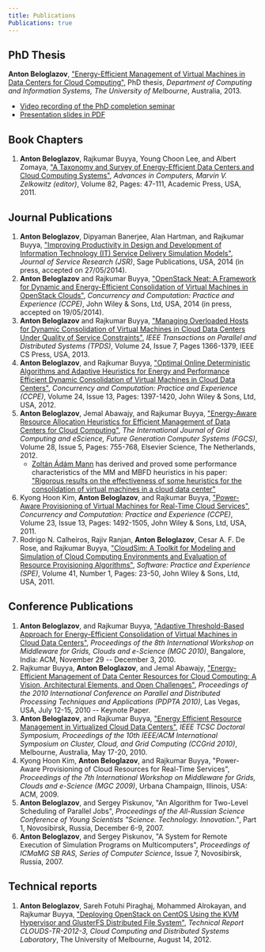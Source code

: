```yaml
---
title: Publications
Publications: true
---
```


## PhD Thesis

**Anton Beloglazov**, ["Energy-Efficient Management of Virtual Machines in Data
Centers for Cloud Computing"](/thesis.pdf "Energy-Efficient Management of
Virtual Machines in Data Centers for Cloud Computing"), PhD thesis, _Department
of Computing and Information Systems, The University of Melbourne_, Australia,
2013.

* [Video recording of the PhD completion
  seminar](https://www.youtube.com/watch?v=pPQ-tuKoSss)
* [Presentation slides in PDF](/thesis-slides.pdf)


## Book Chapters

1. **Anton Beloglazov**, Rajkumar Buyya, Young Choon Lee, and Albert Zomaya, ["A
   Taxonomy and Survey of Energy-Efficient Data Centers and Cloud Computing
   Systems"](/papers/2011-advances-in-computers-taxonomy.pdf "A Taxonomy and
   Survey of Energy-Efficient Data Centers and Cloud Computing Systems"),
   _Advances in Computers, Marvin V. Zelkowitz (editor)_, Volume 82, Pages:
   47-111, Academic Press, USA, 2011.


## Journal Publications

1. **Anton Beloglazov**, Dipyaman Banerjee, Alan Hartman, and Rajkumar Buyya,
   ["Improving Productivity in Design and Development of Information Technology
   (IT) Service Delivery Simulation
   Models"](/papers/2014-jsr-service-simulation.pdf "Improving Productivity in
   Design and Development of Information Technology (IT) Service Delivery
   Simulation Models"), _Journal of Service Research (JSR)_, Sage Publications,
   USA, 2014 (in press, accepted on 27/05/2014).
1. **Anton Beloglazov** and Rajkumar Buyya, ["OpenStack Neat: A Framework for
   Dynamic and Energy-Efficient Consolidation of Virtual Machines in OpenStack
   Clouds"](/papers/2014-ccpe-openstack-neat.pdf "OpenStack Neat: A Framework
   for Dynamic and Energy-Efficient Consolidation of Virtual Machines in
   OpenStack Clouds"), _Concurrency and Computation: Practice and Experience
   (CCPE)_, John Wiley & Sons, Ltd, USA, 2014 (in press, accepted on 19/05/2014).
1. **Anton Beloglazov** and Rajkumar Buyya, ["Managing Overloaded Hosts for
   Dynamic Consolidation of Virtual Machines in Cloud Data Centers Under Quality
   of Service Constraints"](/papers/2013-tpds-managing-overloaded-hosts.pdf
   "Managing Overloaded Hosts for Dynamic Consolidation of Virtual Machines in
   Cloud Data Centers Under Quality of Service Constraints"), _IEEE Transactions
   on Parallel and Distributed Systems (TPDS)_, Volume 24, Issue 7, Pages
   1366-1379, IEEE CS Press, USA, 2013.
1. **Anton Beloglazov**, and Rajkumar Buyya, ["Optimal Online Deterministic
   Algorithms and Adaptive Heuristics for Energy and Performance Efficient
   Dynamic Consolidation of Virtual Machines in Cloud Data
   Centers"](/papers/2012-ccpe-vm-consolidation-algorithms.pdf "Optimal Online
   Deterministic Algorithms and Adaptive Heuristics for Energy and Performance
   Efficient Dynamic Consolidation of Virtual Machines in Cloud Data Centers"),
   _Concurrency and Computation: Practice and Experience (CCPE)_, Volume 24,
   Issue 13, Pages: 1397-1420, John Wiley & Sons, Ltd, USA, 2012.
1. **Anton Beloglazov**, Jemal Abawajy, and Rajkumar Buyya, ["Energy-Aware
   Resource Allocation Heuristics for Efficient Management of Data Centers for
   Cloud Computing"](/papers/2012-fgcs-vm-consolidation-heuristics.pdf
   "Energy-Aware Resource Allocation Heuristics for Efficient Management of Data
   Centers for Cloud Computing"), _The International Journal of Grid Computing
   and eScience, Future Generation Computer Systems (FGCS)_, Volume 28, Issue 5,
   Pages: 755-768, Elsevier Science, The Netherlands, 2012.
     - <a href="http://www.cs.bme.hu/~manusz/">Zoltán Ádám Mann</a> has derived
       and proved some performance characteristics of the MM and MBFD heuristics
       in his paper: ["Rigorous results on the effectiveness of some heuristics
       for the consolidation of virtual machines in a cloud data
       center"](http://www.cs.bme.hu/~manusz/publications/Preprints/Mann_Rigorous_VM_Consolidation.pdf)
1. Kyong Hoon Kim, **Anton Beloglazov**, and Rajkumar Buyya, ["Power-Aware
   Provisioning of Virtual Machines for Real-Time Cloud
   Services"](/papers/2011-ccpe-vm-provisioning-for-real-time-services.pdf
   "Power-Aware Provisioning of Virtual Machines for Real-Time Cloud Services"),
   _Concurrency and Computation: Practice and Experience (CCPE)_, Volume 23,
   Issue 13, Pages: 1492-1505, John Wiley & Sons, Ltd, USA, 2011.
1. Rodrigo N. Calheiros, Rajiv Ranjan, **Anton Beloglazov**, Cesar A. F. De
   Rose, and Rajkumar Buyya, ["CloudSim: A Toolkit for Modeling and Simulation
   of Cloud Computing Environments and Evaluation of Resource Provisioning
   Algorithms"](/papers/2011-spe-cloudsim.pdf "CloudSim: A Toolkit for Modeling
   and Simulation of Cloud Computing Environments and Evaluation of Resource
   Provisioning Algorithms"), _Software: Practice and Experience (SPE)_, Volume
   41, Number 1, Pages: 23-50, John Wiley & Sons, Ltd, USA, 2011.


## Conference Publications

1. **Anton Beloglazov**, and Rajkumar Buyya, ["Adaptive Threshold-Based Approach
   for Energy-Efficient Consolidation of Virtual Machines in Cloud Data
   Centers"](/papers/2010-adaptive-threshold-mgc.pdf "Adaptive Threshold-Based
   Approach for Energy-Efficient Consolidation of Virtual Machines in Cloud Data
   Centers"), _Proceedings of the 8th International Workshop on Middleware for
   Grids, Clouds and e-Science (MGC 2010)_, Bangalore, India: ACM, November 29 --
   December 3, 2010.
1. Rajkumar Buyya, **Anton Beloglazov**, and Jemal Abawajy, ["Energy-Efficient
   Management of Data Center Resources for Cloud Computing: A Vision,
   Architectural Elements, and Open
   Challenges"](/papers/2010-energy-efficient-pdpta.pdf "Energy-Efficient
   Management of Data Center Resources for Cloud Computing: A Vision,
   Architectural Elements, and Open Challenges"), _Proceedings of the 2010
   International Conference on Parallel and Distributed Processing Techniques
   and Applications (PDPTA 2010)_, Las Vegas, USA, July 12-15, 2010 -- Keynote
   Paper.
1. **Anton Beloglazov**, and Rajkumar Buyya, ["Energy Efficient Resource
   Management in Virtualized Cloud Data
   Centers"](/papers/2010-ccgrid-vm-consolidation.pdf "Energy Efficient Resource
   Management in Virtualized Cloud Data Centers"), _IEEE TCSC Doctoral
   Symposium, Proceedings of the 10th IEEE/ACM International Symposium on
   Cluster, Cloud, and Grid Computing (CCGrid 2010)_, Melbourne, Australia, May
   17-20, 2010.
1. Kyong Hoon Kim, **Anton Beloglazov**, and Rajkumar Buyya, "Power-Aware
   Provisioning of Cloud Resources for Real-Time Services", _Proceedings of the
   7th International Workshop on Middleware for Grids, Clouds and e-Science (MGC
   2009)_, Urbana Champaign, Illinois, USA: ACM, 2009.
1. **Anton Beloglazov**, and Sergey Piskunov, "An Algorithm for Two-Level
   Scheduling of Parallel Jobs", _Proceedings of the All-Russian Science
   Conference of Young Scientists "Science. Technology. Innovation."_, Part
   1, Novosibirsk, Russia, December 6-9, 2007.
1. **Anton Beloglazov**, and Sergey Piskunov, "A System for Remote Execution of
   Simulation Programs on Multicomputers", _Proceedings of ICMaMG SB RAS, Series
   of Computer Science_, Issue 7, Novosibirsk, Russia, 2007.


## Technical reports

1. **Anton Beloglazov**, Sareh Fotuhi Piraghaj, Mohammed Alrokayan, and Rajkumar
   Buyya, ["Deploying OpenStack on CentOS Using the KVM Hypervisor and GlusterFS
   Distributed File System"](/papers/2012-openstack-deployment-report.pdf),
   _Technical Report CLOUDS-TR-2012-3, Cloud Computing and Distributed Systems
   Laboratory_, The University of Melbourne, August 14, 2012.
